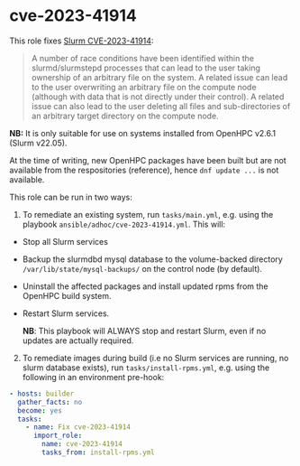 # cve-2023-41914

This role fixes [Slurm CVE-2023-41914](https://lists.schedmd.com/pipermail/slurm-announce/2023/000100.html):

> A number of race conditions have been identified within the slurmd/slurmstepd processes that can lead to the user taking ownership of an arbitrary file on the system. A related issue can lead to the user overwriting an arbitrary file on the compute node (although with data that is not directly under their control). A related issue can also lead to the user deleting all files and sub-directories of an arbitrary target directory on the compute node.

**NB:** It is only suitable for use on systems installed from OpenHPC v2.6.1 (Slurm v22.05).

At the time of writing, new OpenHPC packages have been built but are not available from the respositories (reference), hence `dnf update ...` is not available.

This role can be run in two ways:

1. To remediate an existing system, run `tasks/main.yml`, e.g. using the playbook `ansible/adhoc/cve-2023-41914.yml`. This will:
- Stop all Slurm services
- Backup the slurmdbd mysql database to the volume-backed directory `/var/lib/state/mysql-backups/` on the control node (by default).
- Uninstall the affected packages and install updated rpms from the OpenHPC build system.
- Restart Slurm services.

    **NB**: This playbook will ALWAYS stop and restart Slurm, even if no updates are actually required.

2. To remediate images during build (i.e no Slurm services are running, no slurm database exists), run `tasks/install-rpms.yml`, e.g. using the following in an environment pre-hook:

```yaml
- hosts: builder
  gather_facts: no
  become: yes
  tasks:
    - name: Fix cve-2023-41914
      import_role:
        name: cve-2023-41914
        tasks_from: install-rpms.yml
```
